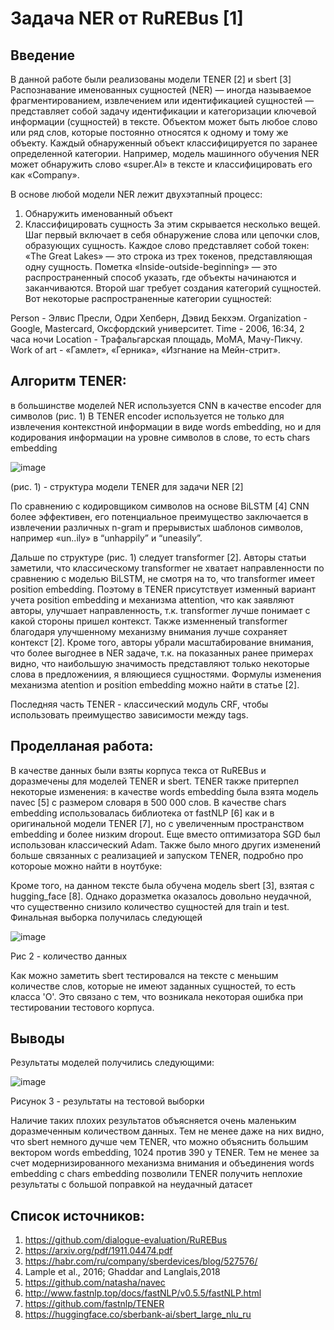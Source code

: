 # Задача NER от RuREBus [1]

## Введение
В данной работе были реализованы модели TENER [2] и sbert [3] 
Распознавание именованных сущностей (NER) — иногда называемое фрагментированием, извлечением или идентификацией сущностей — представляет собой задачу идентификации и категоризации ключевой информации (сущностей) в тексте. Объектом может быть любое слово или ряд слов, которые постоянно относятся к одному и тому же объекту. Каждый обнаруженный объект классифицируется по заранее определенной категории. Например, модель машинного обучения NER может обнаружить слово «super.AI» в тексте и классифицировать его как «Company».

В основе любой модели NER лежит двухэтапный процесс:

1) Обнаружить именованный объект
2) Классифицировать сущность
За этим скрывается несколько вещей. Шаг первый включает в себя обнаружение слова или цепочки слов, образующих сущность. Каждое слово представляет собой токен: «The Great Lakes» — это строка из трех токенов, представляющая одну сущность. Пометка «Inside-outside-beginning» — это распространенный способ указать, где объекты начинаются и заканчиваются.
Второй шаг требует создания категорий сущностей. Вот некоторые распространенные категории сущностей:

Person - Элвис Пресли, Одри Хепберн, Дэвид Бекхэм.
Organization - Google, Mastercard, Оксфордский университет.
Time - 2006, 16:34, 2 часа ночи
Location - Трафальгарская площадь, МоМА, Мачу-Пикчу.
Work of art - «Гамлет», «Герника», «Изгнание на Мейн-стрит».

## Алгоритм TENER:

в большинстве моделей NER используется CNN в качестве encoder для символов (рис. 1) В TENER encoder используется не только для извлечения контекстной информации в виде words embedding, но и для кодирования информации на уровне символов в слове, то есть chars embedding

![image](https://user-images.githubusercontent.com/58371161/214795070-7b849570-5f90-4ede-b04c-cefc0c320c4a.png)

(рис. 1) - структура модели TENER для задачи NER [2]

По сравнению с кодировщиком символов на основе BiLSTM [4] CNN более эффективен, его потенциальное преимущество заключается в извлечении различных n-gram и прерывистых шаблонов символов,  например «un..ily» в “unhappily” и “uneasily”.

Дальше по структуре (рис. 1) следует transformer [2]. Авторы статьи заметили, что классическому transformer не хватает направленности по сравнению с моделью BiLSTM, не смотря на то, что transformer имеет position embedding. Поэтому в TENER присутствует изменный вариант учета position embedding и механизма attention, что как заявляют авторы, улучшает направленность, т.к. transformer лучше понимает с какой стороны пришел контекст. Также изменненый transformer благодаря улучшенному механизму внимания лучше сохраняет контекст [2]. Кроме того, авторы убрали масштабирование внимания, что более выгоднее в NER задаче, т.к. на показанных ранее примерах видно, что наибольшую значимость представляют только некоторые слова в предложениия, я вляющиеся сущностями. Формулы изменения механизма atention и position embedding можно найти в статье [2].

Последняя часть TENER - классический модуль CRF, чтобы использовать преимущество зависимости между tags.

## Проделланая работа:

В качестве данных были взяты корпуса текса от RuREBus и доразмечены для моделей TENER и sbert. TENER также притерпел некоторые изменения: в качестве words embedding была взята модель navec [5] с размером словаря в 500 000 слов. В качестве chars embedding использовалась библиотека от fastNLP [6] как и в оригинальной модели TENER [7], но с увеличенным пространством embedding и более низким dropout. Еще вместо оптимизатора SGD был использован классический Adam. Также было много других изменений больше связанных с реализацией и запуском TENER, подробно про котороые можно найти в ноутбуке:

Кроме того, на данном тексте была обучена модель sbert [3], взятая с hugging_face [8]. Однако доразметка оказалось довольно неудачной, что существенно снизило количество сущностей для train и test. Финальная выборка получилась следующей 

![image](https://user-images.githubusercontent.com/58371161/214835952-6952f5a0-4a8d-4233-89e6-239b3adc1315.png)

Рис 2 - количество данных

Как можно заметить sbert тестировался на тексте с меньшим количестве слов, которые не имеют заданных сущностей, то есть класса 'O'. Это связано с тем, что возникала некоторая ошибка при тестировании тестового корпуса.

## Выводы
Результаты моделей получились следующими:

![image](https://user-images.githubusercontent.com/58371161/214839135-5a2ebfd2-351c-45ab-a722-e6ba8c859db3.png)

Рисунок 3 - результаты на тестовой выборки

Наличие таких плохих результатов объясняется очень маленьким доразмеченным количеством данных. Тем не менее даже на них видно, что sbert немного дучше чем TENER, что можно объяснить большим вектором words embedding, 1024 против 390 у TENER. Тем не менее за счет модернизированного механизма внимания и объединения words embedding с chars embedding позволили TENER получить неплохие результаты с большой поправкой на неудачный датасет

## Список источников:

1) https://github.com/dialogue-evaluation/RuREBus
2) https://arxiv.org/pdf/1911.04474.pdf
3) https://habr.com/ru/company/sberdevices/blog/527576/
4) Lample et al., 2016; Ghaddar and Langlais,2018
5) https://github.com/natasha/navec
6) http://www.fastnlp.top/docs/fastNLP/v0.5.5/fastNLP.html
7) https://github.com/fastnlp/TENER
8) https://huggingface.co/sberbank-ai/sbert_large_nlu_ru

